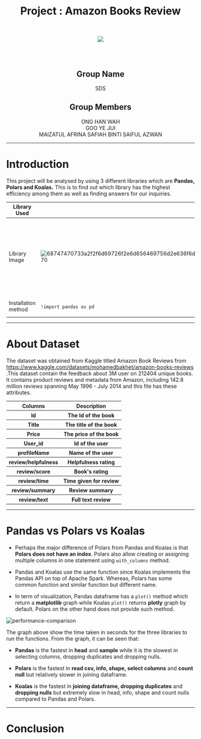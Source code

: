 <h1 align="center">
  Project : Amazon Books Review
  <br>
</h1>
<h1 align="center">
  <img src="https://user-images.githubusercontent.com/97009588/215264901-4e1b869c-a5b3-466b-a9ab-b6a714d51842.jpg">
  <br>
</h1>
<br>
<h2 align="center">
  Group Name
  <br>
</h2>

<p align="center">
  <a>SDS</a><br>
</p>

<h2 align="center">
  Group Members
  <br>
</h2>

<p align="center">
  <a>ONG HAN WAH</a><br>
  <a>GOO YE JUI</a><br>
  <a>MAIZATUL AFRINA SAFIAH BINTI SAIFUL AZWAN</a><br>
</p>

---
# **Introduction**
This project will be analysed by using 3 different libraries which are **Pandas, Polars and Koalas.** This is to find out which library has the highest efficiency among them as well as finding answers for our inquiries.

| Library Used | Pandas | Polars | Koalas |
| ------------- | ------------- | ------------- | ------------- |
| Library Image | ![68747470733a2f2f6d69726f2e6d656469756d2e636f6d2f6d61782f3634302f312a307170565a7735714b6e636f4642594a6634446c70412e77656270](https://user-images.githubusercontent.com/97009588/215579512-ee542ed6-4dcb-46ce-991d-e29162de78a5.jpg) | <img src='https://raw.githubusercontent.com/pola-rs/polars-static/master/web/polars-logo-python.svg' height=200px width=200px alt='Polars'> | ![koalas-logo-docs](https://user-images.githubusercontent.com/97009588/215579582-6783868e-58c6-44fb-8afe-86369aa5b43b.png) |
| Installation method | <code>!import pandas as pd</code> | <code>!pip install polars</code> | <code>!pip install koalas </code>

---
# **About Dataset**

The dataset was obtained from Kaggle titled Amazon Book Reviews from https://www.kaggle.com/datasets/mohamedbakhet/amazon-books-reviews .This dataset contain the feedback about 3M user on 212404 unique books. It contains product reviews and metadata from Amazon, including 142.8 million reviews spanning May 1996 - July 2014 and this file has these attributes.

<table align="center">
  <tr>
    <th>Columns</th>
    <th>Description</th>
  </tr>
  <tr>
    <th>Id</th>
    <th>The Id of the book</th>
  </tr>
  <tr>
    <th>Title</th>
    <th>The title of the book</th>
  </tr>
  <tr>
    <th>Price</th>
    <th>The price of the book</th>
  </tr>
  <tr>
    <th>User_id</th>
    <th>Id of the user</th>
  </tr>
  <tr>
    <th>profileName</th>
    <th>Name of the user</th>
  </tr>
  <tr>
    <th>review/helpfulness</th>
    <th>Helpfulness rating</th>
  </tr>
  <tr>
    <th>review/score</th>
    <th>Book's rating</th>
  </tr>
  <tr>
    <th>review/time</th>
    <th>Time given for review</th>
  </tr>
  <tr>
    <th>review/summary</th>
    <th>Review summary</th>
  </tr>
  <tr>
    <th>review/text</th>
    <th>Full text review</th>
  </tr>
</table>

---

# **Pandas vs Polars vs Koalas**

- Perhaps the major difference of Polars from Pandas and Koalas is that **Polars does not have an index**. Polars also allow creating or assigning multiple columns in one statement using `with_columns` method.

- Pandas and Koalas use the same function since Koalas implements the Pandas API on top of Apache Spark. Whereas, Polars has some common function and similar function but different name.

- In term of visualization, Pandas dataframe has a `plot()` method which return a **matplotlib** graph while Koalas `plot()` returns **plotly** graph by default. Polars on the other hand does not provide such method.

![performance-comparison](https://user-images.githubusercontent.com/69034742/215641725-23b0ed2d-d79e-47c2-88d0-9a5b3b3d4a5a.png)

The graph above show the time taken in seconds for the three libraries to run the functions. From the graph, it can be seen that:

- **Pandas** is the fastest in **head** and **sample** while it is the slowest in selecting columns, dropping duplicates and dropping nulls.

- **Polars** is the fastest in **read csv, info, shape, select columns** and **count null** but relatively slower in joining dataframe.

- **Koalas** is the fastest in **joining dataframe, dropping duplicates** and **dropping nulls** but extremely slow in head, info, shape and count nulls compared to Pandas and Polars.

---

# **Conclusion**
